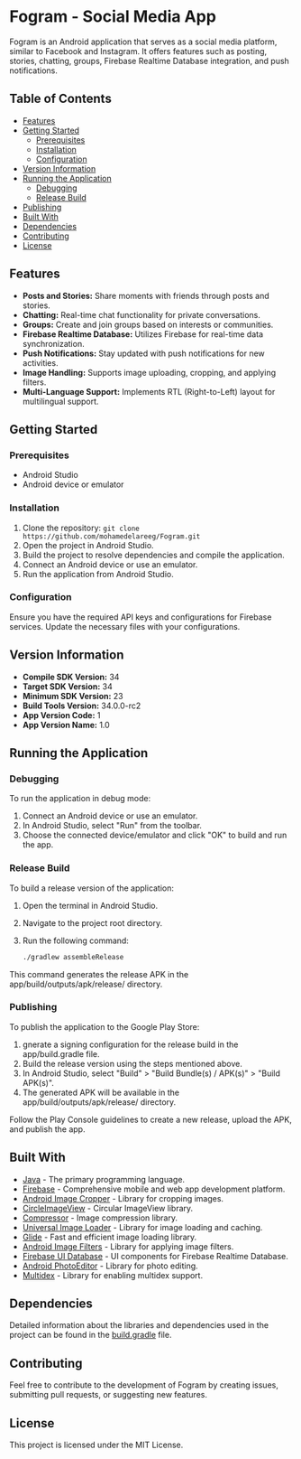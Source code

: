 # Fogram - Social Media App

Fogram is an Android application that serves as a social media platform, similar to Facebook and Instagram. It offers features such as posting, stories, chatting, groups, Firebase Realtime Database integration, and push notifications.

## Table of Contents

- [Features](#features)
- [Getting Started](#getting-started)
  - [Prerequisites](#prerequisites)
  - [Installation](#installation)
  - [Configuration](#configuration)
- [Version Information](#version-information)
- [Running the Application](#running-the-application)
  - [Debugging](#debugging)
  - [Release Build](#release-build)
- [Publishing](#publishing)
- [Built With](#built-with)
- [Dependencies](#dependencies)
- [Contributing](#contributing)
- [License](#license)

## Features

- **Posts and Stories:** Share moments with friends through posts and stories.
- **Chatting:** Real-time chat functionality for private conversations.
- **Groups:** Create and join groups based on interests or communities.
- **Firebase Realtime Database:** Utilizes Firebase for real-time data synchronization.
- **Push Notifications:** Stay updated with push notifications for new activities.
- **Image Handling:** Supports image uploading, cropping, and applying filters.
- **Multi-Language Support:** Implements RTL (Right-to-Left) layout for multilingual support.

## Getting Started

### Prerequisites

- Android Studio
- Android device or emulator

### Installation

1. Clone the repository: `git clone https://github.com/mohamedelareeg/Fogram.git`
2. Open the project in Android Studio.
3. Build the project to resolve dependencies and compile the application.
4. Connect an Android device or use an emulator.
5. Run the application from Android Studio.

### Configuration

Ensure you have the required API keys and configurations for Firebase services. Update the necessary files with your configurations.

## Version Information

- **Compile SDK Version:** 34
- **Target SDK Version:** 34
- **Minimum SDK Version:** 23
- **Build Tools Version:** 34.0.0-rc2
- **App Version Code:** 1
- **App Version Name:** 1.0


## Running the Application

### Debugging

To run the application in debug mode:

1. Connect an Android device or use an emulator.
2. In Android Studio, select "Run" from the toolbar.
3. Choose the connected device/emulator and click "OK" to build and run the app.

### Release Build

To build a release version of the application:

1. Open the terminal in Android Studio.
2. Navigate to the project root directory.
3. Run the following command:

   ```bash
   ./gradlew assembleRelease
   
This command generates the release APK in the app/build/outputs/apk/release/ directory.

### Publishing
To publish the application to the Google Play Store:

1. gnerate a signing configuration for the release build in the app/build.gradle file.
2. Build the release version using the steps mentioned above.
3. In Android Studio, select "Build" > "Build Bundle(s) / APK(s)" > "Build APK(s)".
4. The generated APK will be available in the app/build/outputs/apk/release/ directory.

Follow the Play Console guidelines to create a new release, upload the APK, and publish the app.

## Built With

- [Java](https://www.java.com/) - The primary programming language.
- [Firebase](https://firebase.google.com/) - Comprehensive mobile and web app development platform.
- [Android Image Cropper](https://github.com/ArthurHub/Android-Image-Cropper) - Library for cropping images.
- [CircleImageView](https://github.com/hdodenhof/CircleImageView) - Circular ImageView library.
- [Compressor](https://github.com/zetbaitsu/Compressor) - Image compression library.
- [Universal Image Loader](https://github.com/nostra13/Android-Universal-Image-Loader) - Library for image loading and caching.
- [Glide](https://github.com/bumptech/glide) - Fast and efficient image loading library.
- [Android Image Filters](https://github.com/androidhive/ImageFilters) - Library for applying image filters.
- [Firebase UI Database](https://github.com/firebase/FirebaseUI-Android) - UI components for Firebase Realtime Database.
- [Android PhotoEditor](https://github.com/burhanrashid52/PhotoEditor) - Library for photo editing.
- [Multidex](https://developer.android.com/studio/build/multidex) - Library for enabling multidex support.

## Dependencies

Detailed information about the libraries and dependencies used in the project can be found in the [build.gradle](build.gradle) file.

## Contributing

Feel free to contribute to the development of Fogram by creating issues, submitting pull requests, or suggesting new features.

## License

This project is licensed under the MIT License.
